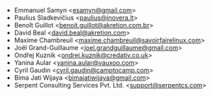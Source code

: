 - Emmanuel Samyn \<<esamyn@gmail.com>\>
- Paulius Sladkevičius \<<paulius@inovera.lt>\>
- Benoît Guillot \<<benoit.guillot@akretion.com.br>\>
- David Beal \<<david.beal@akretion.com>\>
- Maxime Chambreuil \<<maxime.chambreuil@savoirfairelinux.com>\>
- Joël Grand-Guillaume \<<joel.grandguillaume@gmail.com>\>
- Ondřej Kuzník \<<ondrej.kuznik@credativ.co.uk>\>
- Yanina Aular \<<yanina.aular@vauxoo.com>\>
- Cyril Gaudin \<<cyril.gaudin@camptocamp.com>\>
- Bima Jati Wijaya \<<bimajatiwijaya@gmail.com>\>
- Serpent Consulting Services Pvt. Ltd. \<<support@serpentcs.com>\>
